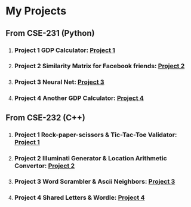 # My Projects

## From CSE-231 (Python)
1. ### Project 1 GDP Calculator: [Project 1](/projects/project3.zip)
2. ### Project 2 Similarity Matrix for Facebook friends: [Project 2](/projects/python5.zip)
3. ### Project 3 Neural Net: [Project 3](/projects/project7.zip)
4. ### Project 4 Another GDP Calculator: [Project 4](/projects/project8.zip)

## From CSE-232 (C++)
1. ### Project 1 Rock-paper-scissors & Tic-Tac-Toe Validator: [Project 1](/projects/dhullipa2.zip) 
2. ### Project 2 Illuminati Generator & Location Arithmetic Convertor: [Project 2](/projects/dhullipa3.zip)
3. ### Project 3 Word Scrambler & Ascii Neighbors: [Project 3](/projects/dhullipa4.zip)
4. ### Project 4 Shared Letters & Wordle: [Project 4](/projects/dhullipa5.zip)